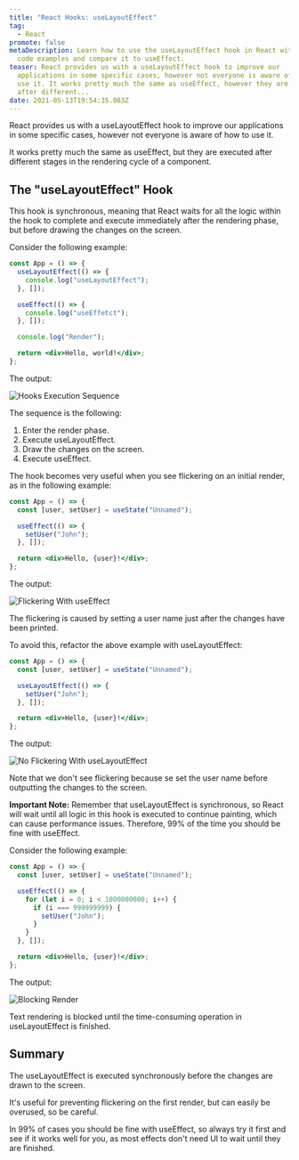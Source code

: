 ```yaml
---
title: "React Hooks: useLayoutEffect"
tag:
  - React
promote: false
metaDescription: Learn how to use the useLayoutEffect hook in React with simple
  code examples and compare it to useEffect.
teaser: React provides us with a useLayoutEffect hook to improve our
  applications in some specific cases, however not everyone is aware of how to
  use it. It works pretty much the same as useEffect, however they are executed
  after different...
date: 2021-05-13T19:54:35.083Z
---
```

React provides us with a useLayoutEffect hook to improve our applications in some specific cases, however not everyone is aware of how to use it.

It works pretty much the same as useEffect, but they are executed after different stages in the rendering cycle of a component.

## The "useLayoutEffect" Hook

This hook is synchronous, meaning that React waits for all the logic within the hook to complete and execute immediately after the rendering phase, but before drawing the changes on the screen.

Consider the following example:

```jsx
const App = () => {
  useLayoutEffect(() => {
    console.log("useLayoutEffect");
  }, []);

  useEffect(() => {
    console.log("useEffetct");
  }, []);

  console.log("Render");

  return <div>Hello, world!</div>;
};
```

The output:

![Hooks Execution Sequence](/img/screenshot-2021-05-12-at-22.09.21.png "Hooks Execution Sequence")

The sequence is the following:

1. Enter the render phase.
2. Execute useLayoutEffect.
3. Draw the changes on the screen.
4. Execute useEffect.

The hook becomes very useful when you see flickering on an initial render, as in the following example:

```jsx
const App = () => {
  const [user, setUser] = useState("Unnamed");

  useEffect(() => {
    setUser("John");
  }, []);

  return <div>Hello, {user}!</div>;
};
```

The output:

![Flickering With useEffect](/img/flickering.gif "Flickering With useEffect")

The flickering is caused by setting a user name just after the changes have been printed.

To avoid this, refactor the above example with useLayoutEffect:

```jsx
const App = () => {
  const [user, setUser] = useState("Unnamed");

  useLayoutEffect(() => {
    setUser("John");
  }, []);

  return <div>Hello, {user}!</div>;
};
```

The output:

![No Flickering With useLayoutEffect](/img/no-flickering.gif "No Flickering With useLayoutEffect")

Note that we don't see flickering because se set the user name before outputting the changes to the screen. 

**Important Note:** Remember that useLayoutEffect is synchronous, so React will wait until all logic in this hook is executed to continue painting, which can cause performance issues. Therefore, 99% of the time you should be fine with useEffect. 

Consider the following example:

```jsx
const App = () => {
  const [user, setUser] = useState("Unnamed");

  useEffect(() => {
    for (let i = 0; i < 1000000000; i++) {
      if (i === 999999999) {
        setUser("John");
      }
    }
  }, []);

  return <div>Hello, {user}!</div>;
};
```

The output:

![Blocking Render](/img/blocking-render.gif "Blocking Render")

Text rendering is blocked until the time-consuming operation in useLayoutEffect is finished.

## Summary

The useLayoutEffect is executed synchronously before the changes are drawn to the screen. 

It's useful for preventing flickering on the first render, but can easily be overused, so be careful. 

In 99% of cases you should be fine with useEffect, so always try it first and see if it works well for you, as most effects don't need UI to wait until they are finished.